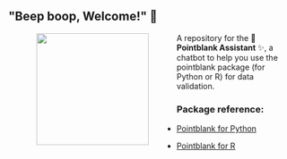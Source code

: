 
## "Beep boop, Welcome!" 👋


<img align="left" width="200" src="https://raw.githubusercontent.com/rstudio/pointblank/main/man/figures/logo.svg" style="vertical-align:middle;margin:0px 50px">

A repository for the 🤖 **Pointblank Assistant** ✨, a chatbot to help you use the pointblank package (for Python or R) for data validation. 


### Package reference:

- [Pointblank for Python](https://github.com/rich-iannone/pointblank)

- [Pointblank for R](https://github.com/rstudio/pointblank)


